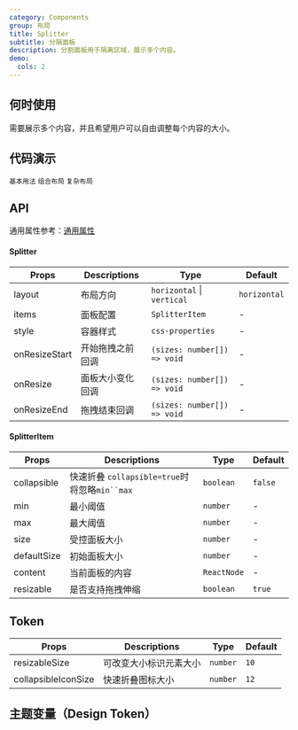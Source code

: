 ```yaml
---
category: Components
group: 布局
title: Splitter
subtitle: 分隔面板
description: 分割面板用于隔离区域，展示多个内容。
demo:
  cols: 2
---
```


## 何时使用

需要展示多个内容，并且希望用户可以自由调整每个内容的大小。

## 代码演示

<!-- prettier-ignore -->
<code src="./demo/basic.tsx">基本用法</code>
<code src="./demo/multiple.tsx">组合布局</code>
<code src="./demo/group.tsx">复杂布局</code>

## API

通用属性参考：[通用属性](/docs/react/common-props)

#### Splitter

| Props         | Descriptions     | Type                        | Default      |
| ------------- | ---------------- | --------------------------- | ------------ |
| layout        | 布局方向         | `horizontal` \| `vertical`  | `horizontal` |
| items         | 面板配置         | `SplitterItem`              | -            |
| style         | 容器样式         | `css-properties`            | -            |
| onResizeStart | 开始拖拽之前回调 | `(sizes: number[]) => void` | -            |
| onResize      | 面板大小变化回调 | `(sizes: number[]) => void` | -            |
| onResizeEnd   | 拖拽结束回调     | `(sizes: number[]) => void` | -            |

#### SplitterItem

| Props       | Descriptions                                  | Type        | Default |
| ----------- | --------------------------------------------- | ----------- | ------- |
| collapsible | 快速折叠 `collapsible=true`时将忽略`min``max` | `boolean`   | `false` |
| min         | 最小阈值                                      | `number`    | -       |
| max         | 最大阈值                                      | `number`    | -       |
| size        | 受控面板大小                                  | `number`    | -       |
| defaultSize | 初始面板大小                                  | `number`    | -       |
| content     | 当前面板的内容                                | `ReactNode` | -       |
| resizable   | 是否支持拖拽伸缩                              | `boolean`   | `true`  |

## Token

| Props               | Descriptions           | Type     | Default |
| ------------------- | ---------------------- | -------- | ------- |
| resizableSize       | 可改变大小标识元素大小 | `number` | `10`    |
| collapsibleIconSize | 快速折叠图标大小       | `number` | `12`    |

## 主题变量（Design Token）

<ComponentTokenTable component='Splitter'></ComponentTokenTable>
